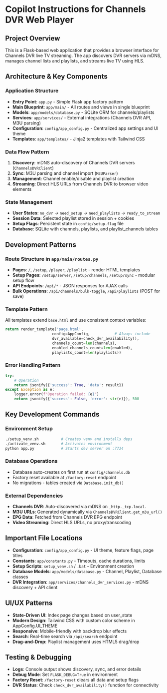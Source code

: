 # Copilot Instructions for Channels DVR Web Player

## Project Overview
This is a Flask-based web application that provides a browser interface for Channels DVR live TV streaming. The app discovers DVR servers via mDNS, manages channel lists and playlists, and streams live TV using HLS.

## Architecture & Key Components

### Application Structure
- **Entry Point**: `app.py` - Simple Flask app factory pattern
- **Main Blueprint**: `app/main/` - All routes and views in single blueprint
- **Models**: `app/models/database.py` - SQLite ORM for channels/playlists
- **Services**: `app/services/` - External integrations (Channels DVR API, M3U parsing)
- **Configuration**: `config/app_config.py` - Centralized app settings and UI theme
- **Templates**: `app/templates/` - Jinja2 templates with Tailwind CSS

### Data Flow Pattern
1. **Discovery**: mDNS auto-discovery of Channels DVR servers (`ChannelsDVRClient`)
2. **Sync**: M3U parsing and channel import (`M3UParser`)
3. **Management**: Channel enable/disable and playlist creation
4. **Streaming**: Direct HLS URLs from Channels DVR to browser video elements

### State Management
- **User States**: `no_dvr` → `need_setup` → `need_playlists` → `ready_to_stream`
- **Session Data**: Selected playlist stored in session + cookies
- **Setup Flags**: Persistent state in `config/setup.flag` file
- **Database**: SQLite with channels, playlists, and playlist_channels tables

## Development Patterns

### Route Structure in `app/main/routes.py`
- **Pages**: `/`, `/setup`, `/player`, `/playlist` - render HTML templates
- **Setup Pages**: `/setup/server`, `/setup/channels`, `/setup/sync` - modular setup flow
- **API Endpoints**: `/api/*` - JSON responses for AJAX calls
- **Bulk Operations**: `/api/channels/bulk-toggle`, `/api/playlists` (POST for save)

### Template Pattern
All templates extend `base.html` and use consistent context variables:
```python
return render_template('page.html',
                     config=AppConfig,           # Always include
                     dvr_available=check_dvr_availability(),
                     channels_count=len(channels),
                     enabled_channels_count=len(enabled),
                     playlists_count=len(playlists))
```

### Error Handling Pattern
```python
try:
    # Operation
    return jsonify({'success': True, 'data': result})
except Exception as e:
    logger.error(f"Operation failed: {e}")
    return jsonify({'success': False, 'error': str(e)}), 500
```

## Key Development Commands

### Environment Setup
```bash
./setup_venv.sh          # Creates venv and installs deps
./activate_venv.sh       # Activates environment
python app.py            # Starts dev server on :7734
```

### Database Operations
- Database auto-creates on first run at `config/channels.db`
- Factory reset available at `/factory-reset` endpoint
- No migrations - tables created via `Database.init_db()`

### External Dependencies
- **Channels DVR**: Auto-discovered via mDNS on `_http._tcp.local.`
- **M3U URLs**: Generated dynamically via `ChannelsDVRClient.get_m3u_url()`
- **EPG Data**: Fetched from Channels DVR EPG endpoint
- **Video Streaming**: Direct HLS URLs, no proxy/transcoding

## Important File Locations
- **Configuration**: `config/app_config.py` - UI theme, feature flags, page titles
- **Constants**: `app/constants.py` - Timeouts, cache durations, limits
- **Setup Scripts**: `setup_venv.sh` / `.bat` - Environment creation
- **Database Models**: `app/models/database.py` - Channel, Playlist, Database classes
- **DVR Integration**: `app/services/channels_dvr_services.py` - mDNS discovery + API client

## UI/UX Patterns
- **State-Driven UI**: Index page changes based on user_state
- **Modern Design**: Tailwind CSS with custom color scheme in AppConfig.UI_THEME
- **Responsive**: Mobile-friendly with backdrop blur effects
- **Search**: Real-time search via `/api/search` endpoint
- **Drag-and-Drop**: Playlist management uses HTML5 drag/drop

## Testing & Debugging
- **Logs**: Console output shows discovery, sync, and error details
- **Debug Mode**: Set `FLASK_DEBUG=True` in environment
- **Factory Reset**: `/factory-reset` clears all data and setup flags
- **DVR Status**: Check `check_dvr_availability()` function for connectivity
